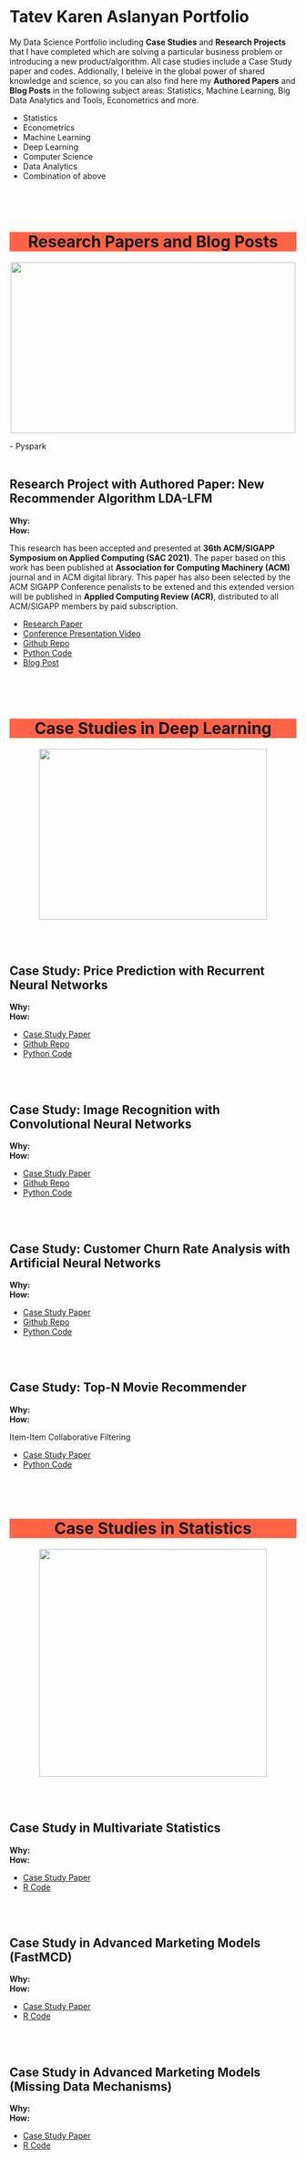 # Tatev Karen Aslanyan Portfolio
My Data Science Portfolio including **Case Studies** and **Research Projects** that I have completed which are solving a particular business problem or introducing a new product/algorithm. All case studies include a Case Study paper and codes. Addionally, I beleive in the global power of shared knowledge and science, so you can also find here my **Authored Papers** and **Blog Posts** in the following subject areas:
Statistics, Machine Learning, Big Data Analytics and Tools, Econometrics and more. 

- Statistics
- Econometrics
- Machine Learning
- Deep Learning
- Computer Science
- Data Analytics
- Combination of above
<br><br><br><br>

<h1 align="center" style="background-color:Tomato;"> Research Papers and Blog Posts</h1>
<p align="center">
<img src="https://cdn-images-1.medium.com/max/750/1*gBGnffHvHxI0SnVVu36bMw.gif?raw=true"
  alt=""width="500" height="300">
</p>
- <a>Pyspark</a>
<br><br>


## Research Project with Authored Paper: New Recommender Algorithm LDA-LFM
**Why:** <br>
**How:** <br>

This research has been accepted and presented at **36th ACM/SIGAPP Symposium on Applied Computing (SAC 2021)**. The paper based on this work has been published at **Association for Computing Machinery (ACM)** journal and in ACM digital library. This paper has also been selected by the ACM SIGAPP Conference penalists to be extened and this extended version will be published in **Applied Computing Review (ACR)**, distributed to all ACM/SIGAPP members by paid subscription. 

- <a href="https://drive.google.com/file/d/1f1M6DQ8kGGUbRRcbJ94e6ac3Yia4tsoe/view"> Research Paper</a>
- <a href="https://www.youtube.com/watch?v=i_j59gQTU6w&t=42s&ab_channel=TatevKaren">Conference Presentation Video</a>
- <a href="https://github.com/TatevKaren/data-science-popular-algorithms/blob/main/LDA-LFM-Recommender-System/README.MD"> Github Repo</a>
- <a href="https://github.com/TatevKaren/data-science-popular-algorithms/tree/main/LDA-LFM-Recommender-System/Pyton-Code"> Python Code</a>
- <a href="https://medium.com/mlearning-ai/using-customer-and-product-features-in-recommender-systems-2734258873cf">Blog Post</a>
<br><br>
<br><br>


<h1 align="center" style="background-color:Tomato;"> Case Studies in Deep Learning </h1>
<p align="center">
<img src="https://analyticsinsight.b-cdn.net/wp-content/uploads/2020/03/AI_Animated.gif?raw=true"
  alt=""width="400" height="300">
</p>
<br><br>


## Case Study: Price Prediction with Recurrent Neural Networks
**Why:** <br>
**How:** <br>


- <a href="https://github.com/TatevKaren/recurrent-neural-network-pricing-model/blob/main/Recurrent_Neural_Networks_Case_Study.pdf"> Case Study Paper</a>
- <a href="https://github.com/TatevKaren/recurrent-neural-network-pricing-model">Github Repo</a> 
- <a href="https://github.com/TatevKaren/recurrent-neural-network-pricing-model/blob/main/Recurrent_Neural_Network_Case_Study.py"> Python Code</a>

<br><br>


## Case Study: Image Recognition with Convolutional Neural Networks

**Why:** <br>
**How:** <br>


- <a href="https://github.com/TatevKaren/convolutional-neural-network-image_recognition_case_study/blob/main/Convolutional_Neural_Networks_Case_Study.pdf"> Case Study Paper</a>
- <a href="https://github.com/TatevKaren/convolutional-neural-network-image_recognition_case_study">Github Repo</a> 
- <a href="https://github.com/TatevKaren/convolutional-neural-network-image_recognition_case_study/blob/main/Convolutional_Neural_Network_Case_Study.py"> Python Code</a>

<br><br>



## Case Study: Customer Churn Rate Analysis with Artificial Neural Networks

**Why:** <br>
**How:** <br>


- <a href="https://github.com/TatevKaren/artificial-neural-network-business_case_study/blob/main/Artificial_Neural_Networks_Case_Study-2.pdf"> Case Study Paper</a>
- <a href="https://github.com/TatevKaren/artificial-neural-network-business_case_study">Github Repo</a> 
- <a href="https://github.com/TatevKaren/artificial-neural-network-business_case_study/blob/main/Artificial_Neural_Network_Case_Study.py"> Python Code</a>

<br><br>



## Case Study: Top-N Movie Recommender 

**Why:** <br>
**How:** <br>

Item-Item Collaborative Filtering

- <a href="https://github.com/TatevKaren/data-science-popular-algorithms/blob/main/TopN_MovieRecommender.pdf"> Case Study Paper</a>
- <a href="https://github.com/TatevKaren/DataScience/blob/main/TopN_MovieRecommender.py">Python Code</a> 

<br><br>


<h1 align="center" style="background-color:Tomato;"> Case Studies in Statistics</h1>
<p align="center">
<img src="https://31.media.tumblr.com/6e30102110ed817963e3066d8e936dbb/tumblr_ne7culaYCR1qza6bio1_1280.gif?raw=true"
  alt=""width="400" height="400">
</p>
<br><br>

## Case Study in Multivariate Statistics

**Why:** <br>
**How:** <br>


- <a href="https://github.com/TatevKaren/mathematics-statistics-for-data-science/blob/main/MultivariateStatistics_CaseStudy_PCA_FA_CCA.pdf"> Case Study Paper</a>
- <a href="https://github.com/TatevKaren/mathematics-statistics-for-data-science/blob/main/MultivariateStat_PCA_FA_CCA_code.R">R Code</a> 

<br><br>




## Case Study in Advanced Marketing Models (FastMCD)

**Why:** <br>
**How:** <br>


- <a href="https://github.com/TatevKaren/mathematics-statistics-for-data-science/blob/main/AdvancedStatistics_FastMCD_CaseStudy.pdf"> Case Study Paper</a>
- <a href="https://github.com/TatevKaren/mathematics-statistics-for-data-science/blob/main/FastMCD.R">R Code</a> 

<br><br>



## Case Study in Advanced Marketing Models (Missing Data Mechanisms)

**Why:** <br>
**How:** <br>


- <a href="https://github.com/TatevKaren/mathematics-statistics-for-data-science/blob/main/AdvancedStatistics_OLS_MM_SIMI_CaseStudy.pdf"> Case Study Paper</a>
- <a href="https://github.com/TatevKaren/mathematics-statistics-for-data-science/blob/main/Single_vs_Multiple_Imputation.R">R Code</a> 

<br><br>












